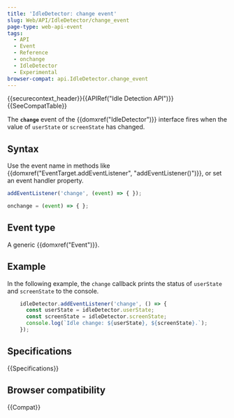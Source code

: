 ```yaml
---
title: 'IdleDetector: change event'
slug: Web/API/IdleDetector/change_event
page-type: web-api-event
tags:
  - API
  - Event
  - Reference
  - onchange
  - IdleDetector
  - Experimental
browser-compat: api.IdleDetector.change_event
---
```


{{securecontext_header}}{{APIRef("Idle Detection API")}}{{SeeCompatTable}}

The **`change`** event of the {{domxref("IdleDetector")}} interface fires when the value of `userState` or `screenState` has changed.

## Syntax

Use the event name in methods like {{domxref("EventTarget.addEventListener", "addEventListener()")}}, or set an event handler property.

```js
addEventListener('change', (event) => { });

onchange = (event) => { };
```

## Event type

A generic {{domxref("Event")}}.

## Example

In the following example, the `change` callback prints the status of `userState` and `screenState` to the console.

```js
    idleDetector.addEventListener('change', () => {
      const userState = idleDetector.userState;
      const screenState = idleDetector.screenState;
      console.log(`Idle change: ${userState}, ${screenState}.`);
    });
```

## Specifications

{{Specifications}}

## Browser compatibility

{{Compat}}
